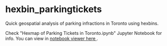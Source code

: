 # hexbin_parkingtickets
Quick geospatial analysis of parking infractions in Toronto using hexbins. 
 
Check "Hexmap of Parking Tickets in Toronto.ipynb" Jupyter Notebook for info. You can view in <a href="https://nbviewer.jupyter.org/github/fabhlc/hexbin_parkingtickets/blob/master/Hexmap%20of%20Parking%20Tickets%20in%20Toronto.ipynb">notebook viewer here </a>.
